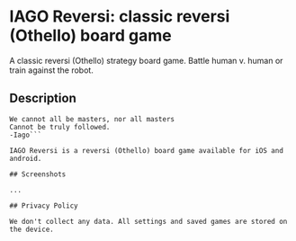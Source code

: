 # IAGO Reversi: classic reversi (Othello) board game

A classic reversi (Othello) strategy board game. Battle human v. human or train against the robot.

## Description

```I follow him to serve my turn upon him.
We cannot all be masters, nor all masters
Cannot be truly followed.
-Iago```

IAGO Reversi is a reversi (Othello) board game available for iOS and android.

## Screenshots

...

## Privacy Policy

We don't collect any data. All settings and saved games are stored on the device.